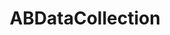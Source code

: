 ---
title: ABDataCollection
layout: module
mod: 'module:ABDataCollection'
category: classes-platform
---